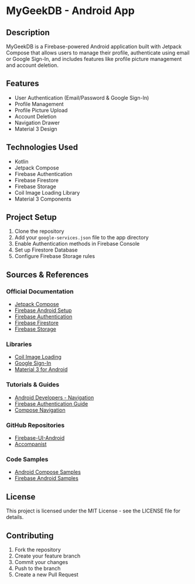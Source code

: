 # MyGeekDB - Android App

## Description
MyGeekDB is a Firebase-powered Android application built with Jetpack Compose that allows users to manage their profile, authenticate using email or Google Sign-In, and includes features like profile picture management and account deletion.

## Features
- User Authentication (Email/Password & Google Sign-In)
- Profile Management
- Profile Picture Upload
- Account Deletion
- Navigation Drawer
- Material 3 Design

## Technologies Used
- Kotlin
- Jetpack Compose
- Firebase Authentication
- Firebase Firestore
- Firebase Storage
- Coil Image Loading Library
- Material 3 Components

## Project Setup
1. Clone the repository
2. Add your `google-services.json` file to the app directory
3. Enable Authentication methods in Firebase Console
4. Set up Firestore Database
5. Configure Firebase Storage rules

## Sources & References

### Official Documentation
- [Jetpack Compose](https://developer.android.com/jetpack/compose)
- [Firebase Android Setup](https://firebase.google.com/docs/android/setup)
- [Firebase Authentication](https://firebase.google.com/docs/auth)
- [Firebase Firestore](https://firebase.google.com/docs/firestore)
- [Firebase Storage](https://firebase.google.com/docs/storage)

### Libraries
- [Coil Image Loading](https://coil-kt.github.io/coil/)
- [Google Sign-In](https://developers.google.com/identity/sign-in/android)
- [Material 3 for Android](https://m3.material.io/develop/android)

### Tutorials & Guides
- [Android Developers - Navigation](https://developer.android.com/guide/navigation)
- [Firebase Authentication Guide](https://firebase.google.com/docs/auth/android/start)
- [Compose Navigation](https://developer.android.com/jetpack/compose/navigation)

### GitHub Repositories
- [Firebase-UI-Android](https://github.com/firebase/FirebaseUI-Android)
- [Accompanist](https://github.com/google/accompanist)

### Code Samples
- [Android Compose Samples](https://github.com/android/compose-samples)
- [Firebase Android Samples](https://github.com/firebase/quickstart-android)

## License
This project is licensed under the MIT License - see the LICENSE file for details.

## Contributing
1. Fork the repository
2. Create your feature branch
3. Commit your changes
4. Push to the branch
5. Create a new Pull Request